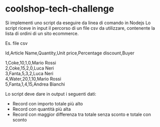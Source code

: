 # coolshop-tech-challenge
Si implementi uno script da eseguire da linea di comando in Nodejs
Lo script riceve in input il percorso di un file csv da utilizzare, contenente la lista di ordini di un sito ecommerce.

Es. file csv

Id,Article Name,Quantity,Unit price,Percentage discount,Buyer  

1,Coke,10,1,0,Mario Rossi  
2,Coke,15,2,0,Luca Neri  
3,Fanta,5,3,2,Luca Neri  
4,Water,20,1,10,Mario Rossi  
5,Fanta,1,4,15,Andrea Bianchi  

Lo script deve dare in output i seguenti dati:
- Record con importo totale più alto
- Record con quantità più alta
- Record con maggior differenza tra totale senza sconto e totale con sconto
